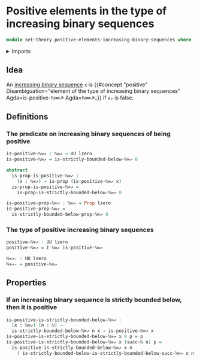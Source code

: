 # Positive elements in the type of increasing binary sequences

```agda
module set-theory.positive-elements-increasing-binary-sequences where
```

<details><summary>Imports</summary>

```agda
open import elementary-number-theory.inequality-natural-numbers
open import elementary-number-theory.natural-numbers

open import foundation.booleans
open import foundation.constant-maps
open import foundation.decidable-propositions
open import foundation.decidable-types
open import foundation.dependent-pair-types
open import foundation.equality-dependent-pair-types
open import foundation.function-types
open import foundation.homotopies
open import foundation.inequality-booleans
open import foundation.inhabited-types
open import foundation.negation
open import foundation.propositional-truncations
open import foundation.propositions
open import foundation.universe-levels

open import foundation-core.identity-types

open import set-theory.increasing-binary-sequences
open import set-theory.strict-lower-bounds-increasing-binary-sequences
```

</details>

## Idea

An [increasing binary sequence](set-theory.increasing-binary-sequences.md) `x`
is
{{#concept "positive" Disambiguation="element of the type of increasing binary sequences" Agda=is-positive-ℕ∞↗ Agda=ℕ∞↗₊}}
if `x₀` is false.

## Definitions

### The predicate on increasing binary sequences of being positive

```agda
is-positive-ℕ∞↗ : ℕ∞↗ → UU lzero
is-positive-ℕ∞↗ = is-strictly-bounded-below-ℕ∞↗ 0

abstract
  is-prop-is-positive-ℕ∞↗ :
    (x : ℕ∞↗) → is-prop (is-positive-ℕ∞↗ x)
  is-prop-is-positive-ℕ∞↗ =
    is-prop-is-strictly-bounded-below-ℕ∞↗ 0

is-positive-prop-ℕ∞↗ : ℕ∞↗ → Prop lzero
is-positive-prop-ℕ∞↗ =
  is-strictly-bounded-below-prop-ℕ∞↗ 0
```

### The type of positive increasing binary sequences

```agda
positive-ℕ∞↗ : UU lzero
positive-ℕ∞↗ = Σ ℕ∞↗ is-positive-ℕ∞↗

ℕ∞↗₊ : UU lzero
ℕ∞↗₊ = positive-ℕ∞↗
```

## Properties

### If an increasing binary sequence is strictly bounded below, then it is positive

```agda
is-positive-is-strictly-bounded-below-ℕ∞↗ :
  (x : ℕ∞↗) (n : ℕ) →
  is-strictly-bounded-below-ℕ∞↗ n x → is-positive-ℕ∞↗ x
is-positive-is-strictly-bounded-below-ℕ∞↗ x 0 p = p
is-positive-is-strictly-bounded-below-ℕ∞↗ x (succ-ℕ n) p =
  is-positive-is-strictly-bounded-below-ℕ∞↗ x n
    ( is-strictly-bounded-below-is-strictly-bounded-below-succ-ℕ∞↗ x n p)
```
